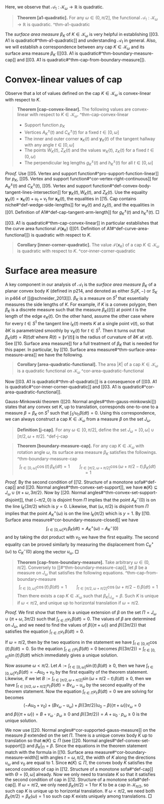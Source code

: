 Here, we observe that $\mathcal{A}_1 : \mathcal{K}_\omega \to \mathbb{R}$ is quadratic.

> __Theorem [a1-quadratic].__ For any $\omega \in (0, \pi/2]$, the functional $\mathcal{A}_1 : \mathcal{K}_{\omega} \to \mathbb{R}$ is quadratic. ^thm-a1-quadratic

The _surface area measure_ $\beta_K$ of $K \in \mathcal{K}_\omega$ is very helpful in establishing [[03. A1 is quadratic#^thm-a1-quadratic]] and understanding $\mathcal{A}_1$ in general. Also, we will establish a correspondence between any cap $K \in \mathcal{K}_\omega$ and its surface area measure $\beta_K$ ([[03. A1 is quadratic#^thm-boundary-measure-cap]] and [[03. A1 is quadratic#^thm-cap-from-boundary-measure]]).

# Convex-linear values of cap

Observe that a lot of values defined on the cap $K \in \mathcal{K}_\omega$ is convex-linear with respect to $K$.

> __Theorem [cap-convex-linear].__ The following values are convex-linear with respect to $K \in \mathcal{K}_\omega$. ^thm-cap-convex-linear
> 
> - Support function $p_K$
> - Vertices $A^{\pm}_K(t)$ and $C^{\pm}_K(t)$ for a fixed $t \in [0, \omega]$
> - The inner and outer corner $\mathbf{x}_K(t)$ and $\mathbf{y}_K(t)$ of the tangent hallway with any angle $t \in [0, \omega]$
> - The points $W_K(t)$, $Z_K(t)$ and the values $w_K(t)$, $z_K(t)$ for a fixed $t \in (0, \omega)$
> - The perpendicular leg lengths $g^{\pm}_K(t)$ and $h^{\pm}_K(t)$ for all $t \in [0, \omega]$

_Proof._ Use [[05. Vertex and support function#^pro-support-function-linear]] for $p_K$, [[05. Vertex and support function#^cor-vertex-right-continuous]] for $A^{\pm}_K(t)$ and $C^{\pm}_K(t)$, [[05. Vertex and support function#^def-convex-body-tangent-lines-intersection]] for $\mathbf{y}_K(t), W_K(t)$, and $Z_K(t)$. Use the equality $\mathbf{y}_K(t) = \mathbf{x}_K(t) + u_t + v_t$ for $\mathbf{x}_K(t)$, the equalities in [[15. Cap contains niche#^def-wedge-side-lengths]] for $w_K(t)$ and $z_K(t)$, and the equalities in [[01. Definition of A1#^def-cap-tangent-arm-length]] for $g^{\pm}_K(t)$ and $h^{\pm}_K(t)$. □

[[03. A1 is quadratic#^thm-cap-convex-linear]] in particular establishes that the curve area functional $\mathcal{I}(\mathbf{x}_K)$ ([[01. Definition of A1#^def-curve-area-functional]]) is quadratic with respect to $K$.

> __Corollary [inner-corner-quadratic].__ The value $\mathcal{I}(\mathbf{x}_K)$ of a cap $K \in \mathcal{K}_\omega$ is quadratic with respect to $K$. ^cor-inner-corner-quadratic

# Surface area measure

A key component in our analysis of $\mathcal{A}_1$ is the _surface area measure_ $\beta_K$ of a planar convex body $K$ (defined in p214, and denoted as either $S_1(K, -)$ or $S_K$ in p464 of [[@schneider_2013]]). $\beta_K$ is a measure on $S^1$ that essentially measures the side lengths of $K$. For example, if $K$ is a convex polygon, then $\beta_K$ is a discrete measure such that the measure $\beta_K\left( \left\{ t \right\} \right)$ at point $t$ is the length of the edge $e_K(t)$. On the other hand, assume the other case where for every $t \in S^1$ the tangent line $l_K(t)$ meets $K$ at a single point $v(t)$, so that $\partial K$ is parametrized smoothly by $v_K(t)$ for $t \in S^1$. Then it turns out that $\beta_K(dt) = R(t) dt$ where $R(t) = \left\lVert v'(t) \right\rVert$ is the radius of curvature of $\partial K$ at $v(t)$. See [[10. Surface area measure]] for a full treatment of $\beta_K$ that is needed for this paper. In particular, by [[10. Surface area measure#^thm-surface-area-measure-area]] we have the following.

> __Corollary [area-quadratic-functional].__ The area $|K|$ of a cap $K \in \mathcal{K}_{\omega}$ is a quadratic functional on $\mathcal{K}_\omega$ ^cor-area-quadratic-functional

Now [[03. A1 is quadratic#^thm-a1-quadratic]] is a consequence of [[03. A1 is quadratic#^cor-inner-corner-quadratic]] and [[03. A1 is quadratic#^cor-area-quadratic-functional]].

Gauss-Minkowski theorem ([[20. Normal angles#^thm-gauss-minkowski]]) states that any convex set $K$, up to translation, corresponds one-to-one to a measure $\beta = \beta_K$ on $S^1$ such that $\int_{S^1}u_t\,\beta(dt) = 0$. Using this correspondence, we can always construct a cap $K \in \mathcal{K}_\omega$ from a measure $\beta$ on the set $J_\omega$.

> __Definition [j-cap].__ For any $\omega \in [0, \pi/2]$, define the set $J_\omega = [0, \omega] \cup [\pi/2, \omega + \pi/2]$. ^def-j-cap

> __Theorem [boundary-measure-cap].__ For any cap $K \in \mathcal{K}_\omega$ with rotation angle $\omega$, its surface area measure $\beta_K$ satisfies the followings. ^thm-boundary-measure-cap
$$
\int_{t \in [0, \omega]} \cos(t) \, \beta_K(dt) = 1 \qquad \int_{t \in [\pi/2, \omega + \pi/2]} \cos\left( \omega + \pi/2 - t \right)  \, \beta_K(dt) = 1
$$

_Proof._ By the second condition of [[12. Structure of a monotone sofa#^def-cap]] and [[20. Normal angles#^thm-convex-set-support]], we have $\mathbf{n}(K) \subseteq J_\omega \cup \left\{ \pi + \omega, 3\pi/2 \right\}$. Now by [[20. Normal angles#^thm-convex-set-support-disjoint]], that $(-\pi/2, 0)$ is disjoint from $\Pi$ implies that the point $A_K^-(0)$ is on the line $l_K(3\pi/2)$ which is $y=0$. Likewise, that $(\omega, \pi/2)$ is disjoint from $\Pi$ implies that the point $A_K^+(\omega)$ is on the line $l_K(\pi/2)$ which is $y=1$. By [[10. Surface area measure#^cor-boundary-measure-closed]] we have
$$
\int_{t \in [0, \omega]} v_t \, \beta_K(dt) = A^+_K(\omega) - A^-_K(0)
$$
and by taking the dot product with $v_0$ we have the first equality. The second equality can be proved similarly by measuring the displacement from $C_K^+(\omega)$ to $C_K^-(0)$ along the vector $u_\omega$. □

> __Theorem [cap-from-boundary-measure].__ Take arbitrary $\omega \in (0, \pi/2]$. Conversely to [[#^thm-boundary-measure-cap]], let $\beta$ be a measure on $J_\omega$ that satisfies the following equations. ^thm-cap-from-boundary-measure
$$
\int_{t \in [0, \omega]} \cos(t) \, \beta(dt) = 1 \qquad \int_{t \in [\pi/2, \omega + \pi/2]} \cos\left( \omega + \pi/2 - t \right)  \, \beta(dt) = 1
$$
> Then there exists a cap $K \in \mathcal{K}_\omega$ such that $\beta_K|_{J_\omega} = \beta$. Such $K$ is unique if $\omega < \pi/2$, and unique up to horizontal translation if $\omega = \pi/2$.

_Proof._ We first show that there is a unique extension of $\beta$ on the set $\Pi = J_\omega \cup \{\pi + \omega, 3\pi/2\}$ such that $\int_{t \in \Pi} v_t \, \beta(dt) = 0$. The values of $\beta$ are determined on $J_\omega$, and we need to find the values of $\beta(\left\{ \pi + \omega \right\})$ and $\beta(\left\{ 3 \pi/2 \right\})$ that satisfies the equation $\int_{t \in \Pi} v_t \, \beta(dt) = 0$.

If $\omega = \pi/2$, then by the two equations in the statement we have $\int_{t \in [0, \pi]} \cos(t)\,\beta(dt) = 0$. So the equation $\int_{t \in \Pi} v_t \, \beta(dt) = 0$ becomes $\beta(\left\{ 3\pi/2 \right\}) = \int_{t \in [0, \pi]} \sin (t) \,\beta(dt)$ which immediately gives a unique solution.

Now assume $\omega < \pi/2$. Let $A := \int_{t \in [0, \omega]}\sin(t)\,\beta(dt) \geq 0$, then we have $\int_{t \in [0, \omega]} v_t \,\beta(dt) = - A u_0 + v_0$ by the first equality of the theorem statement. Likewise, if we let $B := \int_{t \in [\pi/2, \omega + \pi/2]} \sin(\omega + \pi/2 - t)\,\beta(dt) \geq 0$, then we have $\int_{t \in [\pi/2, \omega + \pi/2]}v_t\,\beta(dt) = B v_\omega - u_\omega$ by the second equality of the theorem statement. Now the equation $\int_{t \in \Pi} v_t \, \beta(dt) = 0$ we are solving for becomes
$$
(-Au_0 + v_0) + (Bv_\omega - u_\omega) + \beta\left( \left\{ 3\pi/2 \right\}  \right)  u_0 - \beta\left( \left\{ \pi + \omega \right\}  \right)  v_\omega = 0
$$
and $\beta(\left\{ \pi + \omega \right\}) = B + v_\omega \cdot p_\omega \geq 0$ and $\beta(\left\{ 3 \pi/2 \right\}) = A + u_0 \cdot p_\omega \geq 0$ is the unique solution.

We now use [[20. Normal angles#^cor-supported-gauss-measure]] on the measure $\beta$ extended on the set $\Pi$. There is a unique convex body $K$ up to translation so that $\mathbf{n}(K) \subseteq \Pi$ (see [[20. Normal angles#^def-convex-set-support]]) and $\beta_K|_{\Pi} = \beta$. Since the equations in the theorem statement match with the formula in [[10. Surface area measure#^cor-boundary-measure-width]] with angles $t = \omega, \pi/2$, the width of $K$ along the directions $u_\omega$ and $v_0$ are equal to 1. Since $\mathbf{n}(K) \subseteq \Pi$, the convex body $K$ satisfies the second condition of cap in [[12. Structure of a monotone sofa#^def-cap]] with $\Theta = [0, \omega]$ already. Now we only need to translate $K$ so that it satisfies the second condition of cap in [[12. Structure of a monotone sofa#^def-cap]]. If $\omega = \pi/2$, we only need $\beta_K(\pi/2) = 1$ for $K$ to be a cap in $\mathcal{K}_{\pi/2}$, so such cap $K$ is unique up to horizontal translation. If $\omega < \pi/2$, we need both $\beta_K(\pi/2) = \beta_K(\omega) = 1$ so such cap $K$ exists uniquely among translations. □